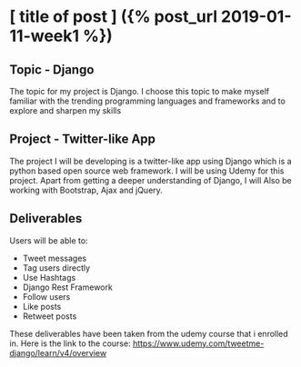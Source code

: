 # [ title of post ] ({% post_url 2019-01-11-week1 %})

## Topic - Django
The topic for my project is Django. I choose this topic to make myself familiar with the trending programming languages and frameworks and to explore and sharpen my skills

## Project - Twitter-like App
The project I will be developing is a twitter-like app using Django which is a python based open source web framework. I will be using Udemy for this project. Apart from getting a deeper understanding of Django, I will Also be working with Bootstrap, Ajax and jQuery.

## Deliverables
Users will be able to:

* Tweet messages
* Tag users directly
* Use Hashtags
* Django Rest Framework
* Follow users
* Like posts
* Retweet posts

These deliverables have been taken from the udemy course that i enrolled in. Here is the link to the course: https://www.udemy.com/tweetme-django/learn/v4/overview
